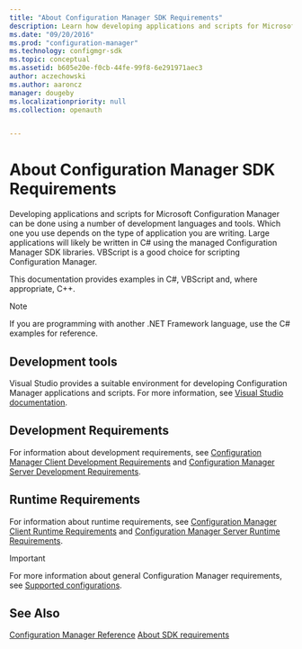 ```yaml
---
title: "About Configuration Manager SDK Requirements"
description: Learn how developing applications and scripts for Microsoft Configuration Manager can be done using a number of development languages and tools.
ms.date: "09/20/2016"
ms.prod: "configuration-manager"
ms.technology: configmgr-sdk
ms.topic: conceptual
ms.assetid: b605e20e-f0cb-44fe-99f8-6e291971aec3
author: aczechowski
ms.author: aaroncz
manager: dougeby
ms.localizationpriority: null
ms.collection: openauth


---
```

# About Configuration Manager SDK Requirements
Developing applications and scripts for Microsoft Configuration Manager can be done using a number of development languages and tools. Which one you use depends on the type of application you are writing. Large applications will likely be written in C# using the managed Configuration Manager SDK libraries. VBScript is a good choice for scripting Configuration Manager.  

 This documentation provides examples in C#, VBScript and, where appropriate, C++.  

> [!NOTE]
>  If you are programming with another .NET Framework language, use the C# examples for reference.  

## Development tools

Visual Studio provides a suitable environment for developing Configuration Manager applications and scripts. For more information, see [Visual Studio documentation](/visualstudio).  

## Development Requirements  
 For information about development requirements, see [Configuration Manager Client Development Requirements](../../../develop/core/reqs/client-development-requirements.md) and [Configuration Manager Server Development Requirements](../../../develop/core/reqs/server-development-requirements.md).  

## Runtime Requirements  
 For information about runtime requirements, see [Configuration Manager Client Runtime Requirements](../../../develop/core/reqs/client-runtime-requirements.md) and [Configuration Manager Server Runtime Requirements](../../../develop/core/reqs/server-runtime-requirements.md).  

> [!IMPORTANT]
> For more information about general Configuration Manager requirements, see [Supported configurations](../../../core/plan-design/configs/supported-configurations.md).  

## See Also

[Configuration Manager Reference](../../../develop/reference/configuration-manager-reference.md)
[About SDK requirements](about-configuration-manager-sdk-requirements.md)
